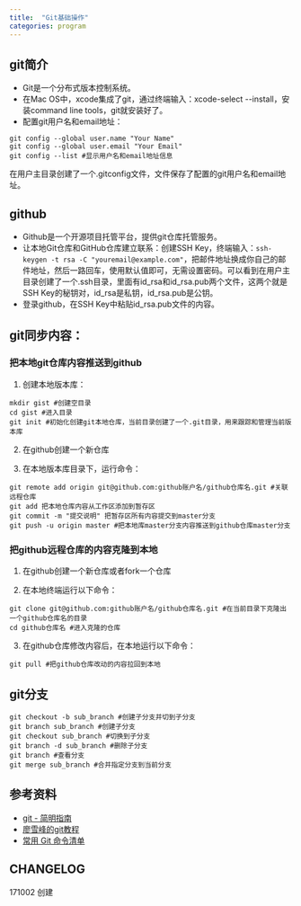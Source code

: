 ```yaml
---
title:  "Git基础操作"
categories: program
---
```



## git简介

- Git是一个分布式版本控制系统。
- 在Mac OS中，xcode集成了git，通过终端输入：xcode-select --install，安装command line tools，git就安装好了。
- 配置git用户名和email地址：

```
git config --global user.name "Your Name"
git config --global user.email "Your Email"
git config --list #显示用户名和email地址信息
```

在用户主目录创建了一个.gitconfig文件，文件保存了配置的git用户名和email地址。


## github

- Github是一个开源项目托管平台，提供git仓库托管服务。
- 让本地Git仓库和GitHub仓库建立联系：创建SSH Key，终端输入：`ssh-keygen -t rsa -C "youremail@example.com"`，把邮件地址换成你自己的邮件地址，然后一路回车，使用默认值即可，无需设置密码。可以看到在用户主目录创建了一个.ssh目录，里面有id_rsa和id_rsa.pub两个文件，这两个就是SSH Key的秘钥对，id_rsa是私钥，id_rsa.pub是公钥。
- 登录github，在SSH Key中粘贴id_rsa.pub文件的内容。


## git同步内容：

### 把本地git仓库内容推送到github

1. 创建本地版本库：

```
mkdir gist #创建空目录
cd gist #进入目录
git init #初始化创建git本地仓库，当前目录创建了一个.git目录，用来跟踪和管理当前版本库
```

2. 在github创建一个新仓库

3. 在本地版本库目录下，运行命令：

```
git remote add origin git@github.com:github账户名/github仓库名.git #关联远程仓库
git add 把本地仓库内容从工作区添加到暂存区
git commit -m "提交说明" 把暂存区所有内容提交到master分支
git push -u origin master #把本地库master分支内容推送到github仓库master分支
```

### 把github远程仓库的内容克隆到本地

1. 在github创建一个新仓库或者fork一个仓库

2. 在本地终端运行以下命令：

```
git clone git@github.com:github账户名/github仓库名.git #在当前目录下克隆出一个github仓库名的目录
cd github仓库名 #进入克隆的仓库
```

3. 在github仓库修改内容后，在本地运行以下命令：

```
git pull #把github仓库改动的内容拉回到本地
```

## git分支

```
git checkout -b sub_branch #创建子分支并切到子分支
git branch sub_branch #创建子分支
git checkout sub_branch #切换到子分支
git branch -d sub_branch #删除子分支
git branch #查看分支
git merge sub_branch #合并指定分支到当前分支
```


## 参考资料

- [git - 简明指南](http://rogerdudler.github.io/git-guide/index.zh.html)
- [廖雪峰的git教程](https://www.liaoxuefeng.com/wiki/0013739516305929606dd18361248578c67b8067c8c017b000)
- [常用 Git 命令清单](http://www.ruanyifeng.com/blog/2015/12/git-cheat-sheet.html)


## CHANGELOG
171002 创建